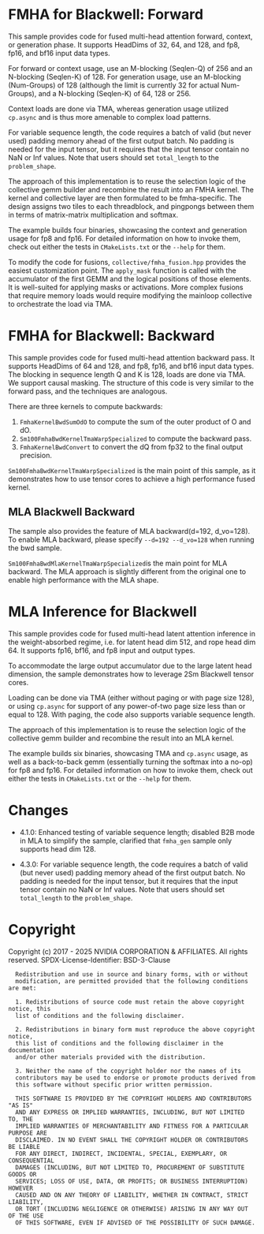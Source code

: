 # FMHA for Blackwell: Forward

This sample provides code for fused multi-head attention forward, context, or generation phase.
It supports HeadDims of 32, 64, and 128, and fp8, fp16, and bf16 input data types.

For forward or context usage, use an M-blocking (Seqlen-Q) of 256 and an N-blocking (Seqlen-K) of 128.
For generation usage, use an M-blocking (Num-Groups) of 128 (although the limit is currently 32 for actual Num-Groups), and a N-blocking (Seqlen-K) of 64, 128 or 256.

Context loads are done via TMA, whereas generation usage utilized `cp.async` and is thus more amenable to complex load patterns.

For variable sequence length, the code requires a batch of valid (but never used) padding memory ahead of the first output batch. No padding is needed for the input tensor, but it requires that the input tensor contain no NaN or Inf values. Note that users should set `total_length` to the `problem_shape`.

The approach of this implementation is to reuse the selection logic of the collective gemm builder and recombine the result into an FMHA kernel.
The kernel and collective layer are then formulated to be fmha-specific.
The design assigns two tiles to each threadblock, and pingpongs between them in terms of matrix-matrix multiplication and softmax.

The example builds four binaries, showcasing the context and generation usage for fp8 and fp16.
For detailed information on how to invoke them, check out either the tests in `CMakeLists.txt` or the `--help` for them.

To modify the code for fusions, `collective/fmha_fusion.hpp` provides the easiest customization point.
The `apply_mask` function is called with the accumulator of the first GEMM and the logical positions of those elements.
It is well-suited for applying masks or activations.
More complex fusions that require memory loads would require modifying the mainloop collective to orchestrate the load via TMA.

# FMHA for Blackwell: Backward

This sample provides code for fused multi-head attention backward pass.
It supports HeadDims of 64 and 128, and fp8, fp16, and bf16 input data types.
The blocking in sequence length Q and K is 128, loads are done via TMA.
We support causal masking.
The structure of this code is very similar to the forward pass, and the techniques are analogous.

There are three kernels to compute backwards:
1. `FmhaKernelBwdSumOdO` to compute the sum of the outer product of O and dO.
3. `Sm100FmhaBwdKernelTmaWarpSpecialized` to compute the backward pass.
2. `FmhaKernelBwdConvert` to convert the dQ from fp32 to the final output precision.

`Sm100FmhaBwdKernelTmaWarpSpecialized` is the main point of this sample, as it demonstrates how to use tensor cores to achieve a high performance fused kernel.

## MLA Blackwell Backward

The sample also provides the feature of MLA backward(d=192, d_vo=128). To enable MLA backward, please specify `--d=192 --d_vo=128` when running the bwd sample. 

`Sm100FmhaBwdMlaKernelTmaWarpSpecialized`is the main point for MLA backward. The MLA approach is slightly different from the original one to enable high performance with the MLA shape. 

# MLA Inference for Blackwell

This sample provides code for fused multi-head latent attention inference in
the weight-absorbed regime, i.e. for latent head dim 512, and rope head dim 64.
It supports fp16, bf16, and fp8 input and output types.

To accommodate the large output accumulator due to the large latent head dimension,
the sample demonstrates how to leverage 2Sm Blackwell tensor cores.

Loading can be done via TMA (either without paging or with page size 128), or using `cp.async`
for support of any power-of-two page size less than or equal to 128.
With paging, the code also supports variable sequence length.

The approach of this implementation is to reuse the selection logic of the collective gemm builder and recombine the result into an MLA kernel.

The example builds six binaries, showcasing TMA and `cp.async` usage, as well as a back-to-back gemm (essentially turning the softmax into a no-op) for fp8 and fp16.
For detailed information on how to invoke them, check out either the tests in `CMakeLists.txt` or the `--help` for them.

# Changes

* 4.1.0: Enhanced testing of variable sequence length; disabled B2B mode in MLA
  to simplify the sample, clarified that `fmha_gen`  sample only supports head
  dim 128.

* 4.3.0: For variable sequence length, the code requires a batch of valid (but never used) padding memory ahead of the first output batch. No padding is needed for the input tensor, but it requires that the input tensor contain no NaN or Inf values. Note that users should set `total_length` to the `problem_shape`.

# Copyright

Copyright (c) 2017 - 2025 NVIDIA CORPORATION & AFFILIATES. All rights reserved.
SPDX-License-Identifier: BSD-3-Clause

```
  Redistribution and use in source and binary forms, with or without
  modification, are permitted provided that the following conditions are met:

  1. Redistributions of source code must retain the above copyright notice, this
  list of conditions and the following disclaimer.

  2. Redistributions in binary form must reproduce the above copyright notice,
  this list of conditions and the following disclaimer in the documentation
  and/or other materials provided with the distribution.

  3. Neither the name of the copyright holder nor the names of its
  contributors may be used to endorse or promote products derived from
  this software without specific prior written permission.

  THIS SOFTWARE IS PROVIDED BY THE COPYRIGHT HOLDERS AND CONTRIBUTORS "AS IS"
  AND ANY EXPRESS OR IMPLIED WARRANTIES, INCLUDING, BUT NOT LIMITED TO, THE
  IMPLIED WARRANTIES OF MERCHANTABILITY AND FITNESS FOR A PARTICULAR PURPOSE ARE
  DISCLAIMED. IN NO EVENT SHALL THE COPYRIGHT HOLDER OR CONTRIBUTORS BE LIABLE
  FOR ANY DIRECT, INDIRECT, INCIDENTAL, SPECIAL, EXEMPLARY, OR CONSEQUENTIAL
  DAMAGES (INCLUDING, BUT NOT LIMITED TO, PROCUREMENT OF SUBSTITUTE GOODS OR
  SERVICES; LOSS OF USE, DATA, OR PROFITS; OR BUSINESS INTERRUPTION) HOWEVER
  CAUSED AND ON ANY THEORY OF LIABILITY, WHETHER IN CONTRACT, STRICT LIABILITY,
  OR TORT (INCLUDING NEGLIGENCE OR OTHERWISE) ARISING IN ANY WAY OUT OF THE USE
  OF THIS SOFTWARE, EVEN IF ADVISED OF THE POSSIBILITY OF SUCH DAMAGE.
```
